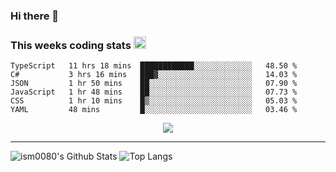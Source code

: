 ### Hi there 👋

<!--START_SECTION:giphy-->
<!--END_SECTION:giphy-->

### This weeks coding stats <img src="https://media1.giphy.com/media/LmNwrBhejkK9EFP504/giphy.gif?cid=ecf05e4723nsktnyyj53u162g7cy5rjqfg6gz06kxdg5y55g&rid=giphy.gif" width="20" height="20" />
<!--START_SECTION:waka-->

```text
TypeScript   11 hrs 18 mins  ████████████░░░░░░░░░░░░░   48.50 %
C#           3 hrs 16 mins   ███▓░░░░░░░░░░░░░░░░░░░░░   14.03 %
JSON         1 hr 50 mins    ██░░░░░░░░░░░░░░░░░░░░░░░   07.90 %
JavaScript   1 hr 48 mins    ██░░░░░░░░░░░░░░░░░░░░░░░   07.73 %
CSS          1 hr 10 mins    █▒░░░░░░░░░░░░░░░░░░░░░░░   05.03 %
YAML         48 mins         █░░░░░░░░░░░░░░░░░░░░░░░░   03.46 %
```

<!--END_SECTION:waka-->

<!--START_SECTION:comicstrip-->
<p align="center">
 <a href="https://xkcd.com/">
 <img src="https://imgs.xkcd.com/comics/qua.png" />
</a>
</p>
<!--END_SECTION:comicstrip-->

---

![ism0080's Github Stats](https://github-readme-stats.vercel.app/api?username=ism0080&show_icons=true%hide_border=true&hide=issues)
![Top Langs](https://github-readme-stats.vercel.app/api/top-langs/?username=ism0080&layout=compact)

<!--
**ism0080/ism0080** is a ✨ _special_ ✨ repository because its `README.md` (this file) appears on your GitHub profile.

Here are some ideas to get you started:

- 🔭 I’m currently working on ...
- 🌱 I’m currently learning ...
- 👯 I’m looking to collaborate on ...
- 🤔 I’m looking for help with ...
- 💬 Ask me about ...
- 📫 How to reach me: ...
- 😄 Pronouns: ...
- ⚡ Fun fact: ...
-->
